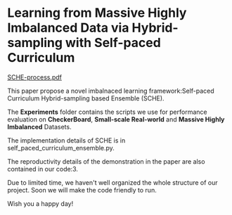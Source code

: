 # Learning from Massive Highly Imbalanced Data via Hybrid-sampling with Self-paced Curriculum  
[SCHE-process.pdf](https://github.com/zxjbibobibobi/SCHE/files/13529985/SCHE-process.pdf)

This paper propose a novel imbalnaced learning framework:Self-paced Curriculum Hybrid-sampling based Ensemble (SCHE).

The **Experiments** folder contains the scripts we use for performance evaluation on **CheckerBoard**, **Small-scale Real-world** and **Massive Highly Imbalanced** Datasets.

The implementation details of SCHE is in self_paced_curriculum_ensemble.py.

The reproductivity details of the demonstration in the paper are also contained in our code:3.

Due to limited time, we haven't well organized the whole structure of our project. Soon we will make the code friendly to run.

Wish you a happy day!
